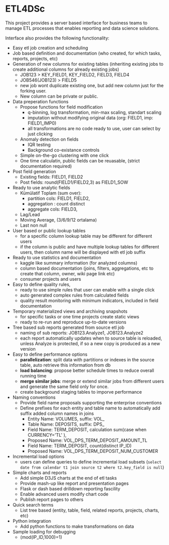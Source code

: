 # ETL4DSc

This project provides a server based interface for business teams to manage ETL processes that enables reporting and data science solutions.

Interface also provides the following functionality:

* Easy etl job creation and scheduling
* Job based definition and documentation (who created, for which tasks, reports, projects, etc)
* Generation of new columns for existing tables (inheriting existing jobs to create additional columns for already existing jobs)
  * JOB123 > KEY_FIELD1, KEY_FIELD2, FIELD3, FIELD4
  * JOB546(JOB123) > FIELD5
  * new job wont duplicate existing one, but add new column just for the forking user. 
  * New column can be private or public.
* Data preperation functions
  * Propose functions for field modification
    * q-binning, log transformation, min-max scaling, standart scaling
    * imputation without modifying original data (org: FIELD1, imp: FIELD1_IMP0)
    * all transformations are no code ready to use, user can select by just clicking
  * Anomaly detection on fields
    * IQR testing
    * Background co-existance controls
  * Simple on-the-go clustering with one click
  * One time calculatin, public fields can be reuasable, (strict documentation required)
* Post field generation
  * Existing fields: FIELD1, FIELD2
  * Post fields: round(FIELD1/FIELD2,3) as FIELD1_SOW
* Ready to use analytic fields
  * Kümülatif Toplam (sum over): 
    * partition cols: FIELD1, FIELD2, 
    * aggregation : count distinct
    * aggregate cols: FIELD3, 
  * Lag/Lead
  * Moving Average, (3/6/9/12 ortalama)
  * Last non null
* User based or public lookup tables
  * for a specific column lookup table may be different for different users
  * if the column is public and have multiple lookup tables for different users, then column name will be displayed with etl job suffix
* Ready to use statistics and documentation
  * kaggle like summary information (for analyzed columns)
  * column based documentation (joins, filters, aggregations, etc to create that column, owner, wiki page link etc)
  * consumer projects and users
* Easy to define quality rules, 
  * ready to use simple rules that user can enable with a single click
  * auto generated complex rules from calculated fields
  * quality result monitoring with minimum indicators, included in field documentation
* Temporary materialized views and archiving snapshots
  * for specific tasks or one time projects create static views 
  * ready to re-run and reproduce up-to-date versions 
* Tree based sub reports generated from source etl job
  * naming of sub reports: JOB123.Analyze1, JOB123.Analyze2
  * each report automatically updates when to source table is reloaded, unless Analyze is protected, if so a new copy is produced as a new version
* Easy to define performance options
  * **parallelization**: split data with partitions or indexes in the source table, auto retrieve this information from db 
  * **load balancing**: propose better schedule times to reduce overall running time
  * **merge similar jobs**: merge or extend similar jobs from different users and generate the same field only for once.
  * create background staging tables to imporve performance
* Naming conventions
  * Provide field name proposals supporting the enterprise conventions
  * Define prefixes for each entity and table name to automatically add suffix added column names in joins
    * Entity Name: VOLUMES, suffix: VOL_
    * Table Name: DEPOSITS, suffix: DPS_
    * Field Name: TERM_DEPOSIT, calculation sum(case when CURRENCY='TL' ), 
    * Proposed Name: VOL_DPS_TERM_DEPOSIT_AMOUNT_TL
    * Field Name: TERM_DEPOSIT, count(distinct IP_ID)
    * Proposed Name: VOL_DPS_TERM_DEPOSIT_NUM_CUSTOMER
* Incremental load options
  * users can define queries to define incremental load subsets (```select date from calendar t1 join source t2 where t2.key_field is null```) 
* Simple charts and reports
  * Add simple D3JS charts at the end of etl tasks
  * Provide mash-up like report and presentation pages
  * Flask or dash based drilldown reporting fascility
  * Enable advanced users modify chart code
  * Publish report pages to others
* Quick search terms
  * List tree based (entity, table, field, related reports, projects, charts, etc)
* Python integration
  * Add python functions to make transformations on data
* Sample loading for debugging 
  * (mod(IP_ID,1000)=1)
